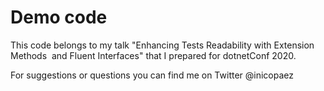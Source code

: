 # Demo code

This code belongs to my talk "Enhancing Tests Readability with Extension Methods  and Fluent Interfaces" that I
prepared for dotnetConf 2020.

For suggestions or questions you can find me on Twitter @inicopaez

